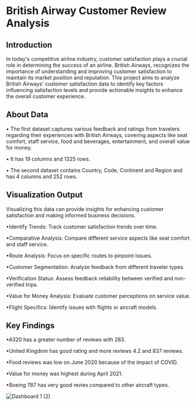 
# British Airway Customer Review Analysis

## Introduction

In today's competitive airline industry, customer satisfaction plays a crucial role in determining the success of an airline. British Airways, recognizes the importance of understanding and improving customer satisfaction to maintain its market position and reputation. This project aims to analyze British Airways' customer satisfaction data to identify key factors influencing satisfaction levels and provide actionable insights to enhance the overall customer experience.



## About Data

• The first dataset captures various feedback and ratings from travelers regarding their experiences with British Airways, covering aspects like seat comfort, staff service, food and beverages, entertainment, and overall value for money.

• It has 19 columns and 1325 rows.

• The second dataset contains Country, Code, Continent and Region
and has 4 columns and 252 rows.


## Visualization Output

Visualizing this data can provide insights for enhancing customer satisfaction and making informed business decisions.

•Identify Trends: Track customer satisfaction trends over time.

•Comparative Analysis: Compare different service aspects like seat comfort and staff service.

•Route Analysis: Focus on specific routes to pinpoint issues.

•Customer Segmentation: Analyze feedback from different traveler types.

•Verification Status: Assess feedback reliability between verified and non-verified trips.

•Value for Money Analysis: Evaluate customer perceptions on service value.

•Flight Specifics: Identify issues with flights or aircraft models.

## Key Findings


•A320 has a greater number of reviews with 283.

•United Kingdom has good rating and more reviews 4.2 and 837 
 reviews.

•Food reviews was low on June 2020 because of the impact of COVID.

•Value for money was highest during April 2021. 

•Boeing 787 has very good revies compared to other aircraft types.

![Dashboard 1 (2)](https://github.com/patilhrishi18/Data-Visualization-Tableau/assets/36773551/2710122d-0609-46d8-9f06-374fbf9a6ef9)


